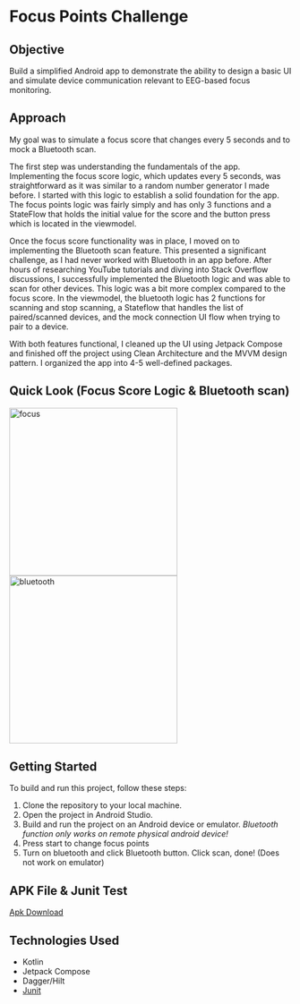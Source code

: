 # Focus Points Challenge


## Objective
Build a simplified Android app to demonstrate the ability to design a basic UI and simulate device communication relevant to EEG-based focus monitoring.  <br>

## Approach

My goal was to simulate a focus score that changes every 5 seconds and to mock a Bluetooth scan.

The first step was understanding the fundamentals of the app. Implementing the focus score logic, which updates every 5 seconds, was straightforward as it was similar to a random number generator I made before. I started with this logic to establish a solid foundation for the app. The focus points logic was fairly simply and has only 3 functions and a StateFlow that holds the initial value for the score and the button press which is located in the viewmodel.

Once the focus score functionality was in place, I moved on to implementing the Bluetooth scan feature. This presented a significant challenge, as I had never worked with Bluetooth in an app before. After hours of researching YouTube tutorials and diving into Stack Overflow discussions, I successfully implemented the Bluetooth logic and was able to scan for other devices. This logic was a bit more complex compared to the focus score. In the viewmodel, the bluetooth logic has 2 functions for scanning and stop scanning, a Stateflow that handles the list of paired/scanned devices, and the mock connection UI flow when trying to pair to a device. 

With both features functional, I cleaned up the UI using Jetpack Compose and finished off the project using Clean Architecture and the MVVM design pattern. I organized the app into 4-5 well-defined packages.




## Quick Look (Focus Score Logic & Bluetooth scan)

<img src="https://github.com/user-attachments/assets/2e411287-645f-49f6-86c7-6cdef9677d7e" alt="focus" width="300"  />

<img src="https://github.com/user-attachments/assets/d93d98e8-91be-42b7-87be-939a3110dd7b" alt="bluetooth" width="300"  />



## Getting Started
To build and run this project, follow these steps:

1) Clone the repository to your local machine. <br>
2) Open the project in Android Studio. <br>
3) Build and run the project on an Android device or emulator. *Bluetooth function only works on remote physical android device!* <br>
4) Press start to change focus points
5) Turn on bluetooth and click Bluetooth button. Click scan, done! (Does not work on emulator)

## APK File & Junit Test
[Apk Download](https://github.com/eaglenguyen/Neurable-Android-Challenge-Eagle/raw/refs/heads/master/app-debug.apk)


## Technologies Used
* Kotlin
* Jetpack Compose
* Dagger/Hilt
* [Junit](https://github.com/eaglenguyen/Neurable-Android-Challenge-Eagle/blob/master/app/src/test/java/com/example/focusscore/presentation/focus/FocusScoreViewModelTest.kt)





























